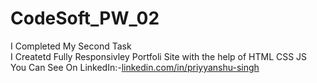# CodeSoft_PW_02
I Completed My Second Task
<br>
I Createtd Fully Responsivley Portfoli Site with the help of HTML CSS JS
<br>
You Can See On LinkedIn:-[linkedin.com/in/priyyanshu-singh](https://www.linkedin.com/in/priyyanshu-singh)
